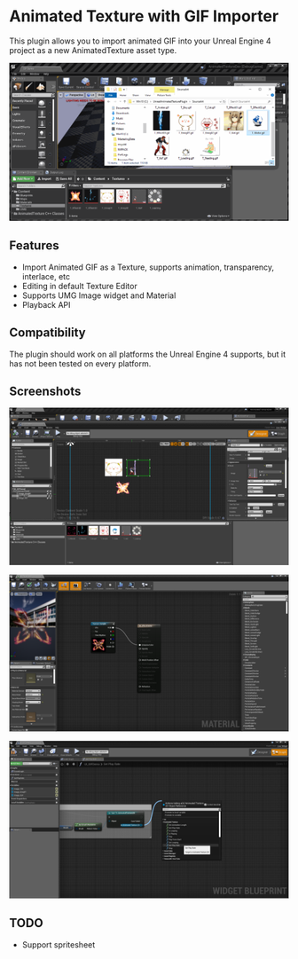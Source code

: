 # Animated Texture with GIF Importer

This plugin allows you to import animated GIF into your Unreal Engine 4 project as a new AnimatedTexture asset type.

![DEMO](./Docs/Demo.gif)

## Features

* Import Animated GIF as a Texture, supports animation, transparency, interlace, etc
* Editing in default Texture Editor
* Supports UMG Image widget and Material
* Playback API

## Compatibility

The plugin should work on all platforms the Unreal Engine 4 supports, but it has not been tested on every platform.

## Screenshots

![DEMO](./Docs/Demo_UMG.png)

![DEMO](./Docs/Demo_Mtl.png)

![DEMO](./Docs/Demo_API.png)

## TODO

* Support spritesheet